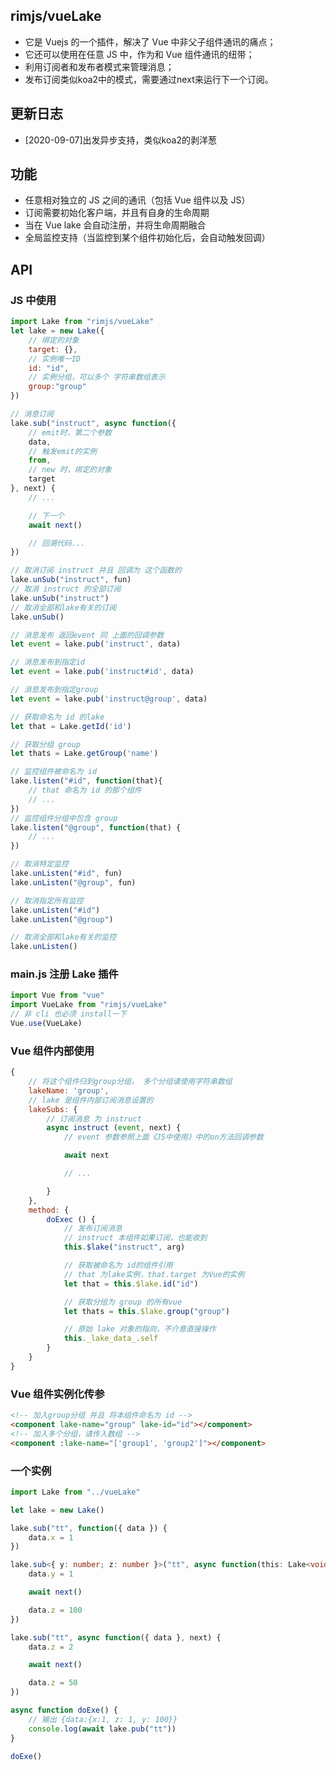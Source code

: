 ## rimjs/vueLake

- 它是 Vuejs 的一个插件，解决了 Vue 中非父子组件通讯的痛点；
- 它还可以使用在任意 JS 中，作为和 Vue 组件通讯的纽带；
- 利用订阅者和发布者模式来管理消息；
- 发布订阅类似koa2中的模式，需要通过next来运行下一个订阅。


## 更新日志

- [2020-09-07]出发异步支持，类似koa2的剥洋葱

## 功能

- 任意相对独立的 JS 之间的通讯（包括 Vue 组件以及 JS）
- 订阅需要初始化客户端，并且有自身的生命周期
- 当在 Vue lake 会自动注册，并将生命周期融合
- 全局监控支持（当监控到某个组件初始化后，会自动触发回调）

## API

### JS 中使用

```javascript
import Lake from "rimjs/vueLake"
let lake = new Lake({
    // 绑定的对象
    target: {},
    // 实例唯一ID
    id: "id",
    // 实例分组，可以多个 字符串数组表示
    group:"group"
})

// 消息订阅
lake.sub("instruct", async function({
    // emit时，第二个参数
    data,
    // 触发emit的实例
    from,
    // new 时，绑定的对象
    target
}, next) {
    // ...

    // 下一个
    await next()

    // 回溯代码...
})

// 取消订阅 instruct 并且 回调为 这个函数的
lake.unSub("instruct", fun)
// 取消 instruct 的全部订阅
lake.unSub("instruct")
// 取消全部和lake有关的订阅
lake.unSub()

// 消息发布 返回event 同 上面的回调参数
let event = lake.pub('instruct', data)

// 消息发布到指定id
let event = lake.pub('instruct#id', data)

// 消息发布到指定group
let event = lake.pub('instruct@group', data)

// 获取命名为 id 的lake
let that = Lake.getId('id')

// 获取分组 group
let thats = Lake.getGroup('name')

// 监控组件被命名为 id
lake.listen("#id", function(that){
    // that 命名为 id 的那个组件
    // ...
})
// 监控组件分组中包含 group
lake.listen("@group", function(that) {
    // ...
})

// 取消特定监控
lake.unListen("#id", fun)
lake.unListen("@group", fun)

// 取消指定所有监控
lake.unListen("#id")
lake.unListen("@group")

// 取消全部和lake有关的监控
lake.unListen()

```

### main.js 注册 Lake 插件

```javascript
import Vue from "vue"
import VueLake from "rimjs/vueLake"
// 非 cli 也必须 install一下
Vue.use(VueLake)
```

### Vue 组件内部使用

```javascript
{
    // 将这个组件归到group分组， 多个分组请使用字符串数组
    lakeName: 'group',
    // lake 是组件内部订阅消息设置的
    lakeSubs: {
        // 订阅消息 为 instruct
        async instruct (event, next) {
            // event 参数参照上面《JS中使用》中的on方法回调参数

            await next

            // ...

        }
    },
    method: {
        doExec () {
            // 发布订阅消息
            // instruct 本组件如果订阅，也能收到
            this.$lake("instruct", arg)

            // 获取被命名为 id的组件引用
            // that 为lake实例，that.target 为Vue的实例
            let that = this.$lake.id("id")

            // 获取分组为 group 的所有vue
            let thats = this.$lake.group("group")

            // 原始 lake 对象的指向，不介意直接操作
            this._lake_data_.self
        }
    }
}
```

### Vue 组件实例化传参

```html
<!-- 加入group分组 并且 将本组件命名为 id -->
<component lake-name="group" lake-id="id"></component>
<!-- 加入多个分组，请传入数组 -->
<component :lake-name="['group1', 'group2']"></component>
```

### 一个实例
```ts
import Lake from "../vueLake"

let lake = new Lake()

lake.sub("tt", function({ data }) {
    data.x = 1
})

lake.sub<{ y: number; z: number }>("tt", async function(this: Lake<void>, { data }, next) {
    data.y = 1

    await next()

    data.z = 100
})

lake.sub("tt", async function({ data }, next) {
    data.z = 2

    await next()

    data.z = 50
})

async function doExe() {
    // 输出 {data:{x:1, z: 1, y: 100}}
    console.log(await lake.pub("tt"))
}

doExe()

```